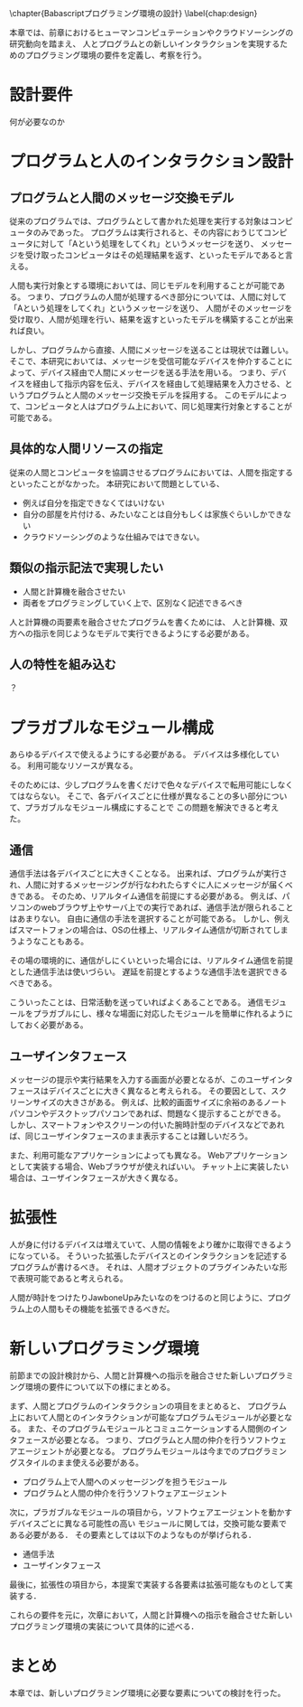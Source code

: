 \chapter{Babascriptプログラミング環境の設計}
\label{chap:design}

本章では、前章におけるヒューマンコンピュテーションやクラウドソーシングの研究動向を踏まえ、
人とプログラムとの新しいインタラクションを実現するためのプログラミング環境の要件を定義し、考察を行う。

<!-- 思想について語る -->

<!--

  簡単に開発できるような環境を整える
-->

<!-- プログラマがインタラクションを記述しやすい -->
<!-- プログラマが新デバイス等に対応させやすい -->

# 設計要件

何が必要なのか

<!-- この節いる？ -->

# プログラムと人のインタラクション設計

## プログラムと人間のメッセージ交換モデル

従来のプログラムでは、プログラムとして書かれた処理を実行する対象はコンピュータのみであった。
プログラムは実行されると、その内容におうじてコンピュータに対して「Aという処理をしてくれ」というメッセージを送り、
メッセージを受け取ったコンピュータはその処理結果を返す、といったモデルであると言える。

人間も実行対象とする環境においては、同じモデルを利用することが可能である。
つまり、プログラムの人間が処理するべき部分については、人間に対して「Aという処理をしてくれ」というメッセージを送り、
人間がそのメッセージを受け取り、人間が処理を行い、結果を返すといったモデルを構築することが出来れば良い。

しかし、プログラムから直接、人間にメッセージを送ることは現状では難しい。
そこで、本研究においては、メッセージを受信可能なデバイスを仲介することによって、デバイス経由で人間にメッセージを送る手法を用いる。
つまり、デバイスを経由して指示内容を伝え、デバイスを経由して処理結果を入力させる、というプログラムと人間のメッセージ交換モデルを採用する。
このモデルによって、コンピュータと人はプログラム上において、同じ処理実行対象とすることが可能である。

## 具体的な人間リソースの指定

従来の人間とコンピュータを協調させるプログラムにおいては、人間を指定するといったことがなかった。
本研究において問題としている、

- 例えば自分を指定できなくてはいけない
- 自分の部屋を片付ける、みたいなことは自分もしくは家族ぐらいしかできない
- クラウドソーシングのような仕組みではできない。

## 類似の指示記法で実現したい

- 人間と計算機を融合させたい
- 両者をプログラミングしていく上で、区別なく記述できるべき

人と計算機の両要素を融合させたプログラムを書くためには、
人と計算機、双方への指示を同じようなモデルで実行できるようにする必要がある。

## 人の特性を組み込む

？



<!--  
  プログラム上での人の表現
  人への命令構文
  明示的な人リソースの指定?
  これを含める
-->

<!-- # 明示的な人リソースの指定 -->


# プラガブルなモジュール構成

あらゆるデバイスで使えるようにする必要がある。
デバイスは多様化している。
利用可能なリソースが異なる。
<!-- 人間の日常をプログラミングする都合上、あらゆる場所に組み込まれるかもしれないから？ -->
<!-- 可能な限り簡単に、仕様が異なる部分だけプログラムを書くというスタイルにしたい -->
そのためには、少しプログラムを書くだけで色々なデバイスで転用可能にしなくてはならない。
そこで、各デバイスごとに仕様が異なることの多い部分について、プラガブルなモジュール構成にすることで
この問題を解決できると考えた。

## 通信

通信手法は各デバイスごとに大きくことなる。
出来れば、プログラムが実行され、人間に対するメッセージングが行なわれたらすぐに人にメッセージが届くべきである。
そのため、リアルタイム通信を前提にする必要がある。
例えば、パソコンのwebブラウザ上やサーバ上での実行であれば、通信手法が限られることはあまりない。
自由に通信の手法を選択することが可能である。
しかし、例えばスマートフォンの場合は、OSの仕様上、リアルタイム通信が切断されてしまうようなこともある。

その場の環境的に、通信がしにくいといった場合には、リアルタイム通信を前提とした通信手法は使いづらい。
遅延を前提とするような通信手法を選択できるべきである。

こういったことは、日常活動を送っていればよくあることである。
通信モジュールをプラガブルにし、様々な場面に対応したモジュールを簡単に作れるようにしておく必要がある。

## ユーザインタフェース

メッセージの提示や実行結果を入力する画面が必要となるが、このユーザインタフェースはデバイスごとに大きく異なると考えられる。
その要因として、スクリーンサイズの大きさがある。
例えば、比較的画面サイズに余裕のあるノートパソコンやデスクトップパソコンであれば、問題なく提示することができる。
しかし、スマートフォンやスクリーンの付いた腕時計型のデバイスなどであれば、同じユーザインタフェースのまま表示することは難しいだろう。

また、利用可能なアプリケーションによっても異なる。
Webアプリケーションとして実装する場合、Webブラウザが使えればいい。
チャット上に実装したい場合は、ユーザインタフェースが大きく異なる。

# 拡張性

人が身に付けるデバイスは増えていて、人間の情報をより確かに取得できるようになっている。
そういった拡張したデバイスとのインタラクションを記述するプログラムが書けるべき。
それは、人間オブジェクトのプラグインみたいな形で表現可能であると考えられる。  

人間が時計をつけたりJawboneUpみたいなのをつけるのと同じように、プログラム上の人間もその機能を拡張できるべきだ。


# 新しいプログラミング環境

前節までの設計検討から、人間と計算機への指示を融合させた新しいプログラミング環境の要件について以下の様にまとめる。

まず、人間とプログラムのインタラクションの項目をまとめると、
プログラム上において人間とのインタラクションが可能なプログラムモジュールが必要となる。
また、そのプログラムモジュールとコミュニケーションする人間側のインタフェースが必要となる。
つまり、プログラムと人間の仲介を行うソフトウェアエージェントが必要となる。
プログラムモジュールは今までのプログラミングスタイルのまま使える必要がある。

- プログラム上で人間へのメッセージングを担うモジュール
- プログラムと人間の仲介を行うソフトウェアエージェント

次に，プラガブルなモジュールの項目から，ソフトウェアエージェントを動かすデバイスごとに異なる可能性の高い
モジュールに関しては，交換可能な要素である必要がある．
その要素としては以下のようなものが挙げられる．

- 通信手法
- ユーザインタフェース

最後に，拡張性の項目から，本提案で実装する各要素は拡張可能なものとして実装する．

これらの要件を元に，次章において，人間と計算機への指示を融合させた新しいプログラミング環境の実装について具体的に述べる．


# まとめ

本章では、新しいプログラミング環境に必要な要素についての検討を行った。
